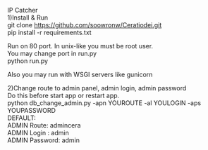 IP Catcher <br />
1)Install & Run <br />
git clone https://github.com/soowronw/Ceratiodei.git<br />
pip install -r requirements.txt<br />

Run on 80 port. In unix-like you must be root user.<br />
You may change port in run.py<br />
python run.py<br />

Also you may run with WSGI servers like gunicorn <br />

2)Change route to admin panel, admin login, admin password <br />
Do this before start app or restart app.<br />
python db_change_admin.py -apn YOUROUTE -al YOULOGIN -aps YOUPASSWORD<br />
DEFAULT:<br />
ADMIN Route: admincera <br />
ADMIN Login : admin<br />
ADMIN Password: admin<br />


